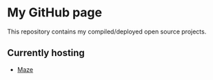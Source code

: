 # My GitHub page
This repository contains my compiled/deployed open source projects.

## Currently hosting
* [Maze](https://timic3.github.io/Maze/)
